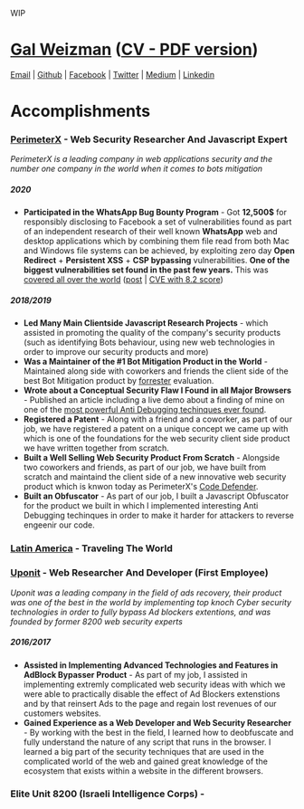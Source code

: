 WIP
# [Gal Weizman](http://weizmangal.com) ([CV - PDF version](https://weizman.github.io/website/content/pdf/cv.pdf))

[Email](mailto:weizmangal@gmail.com) | [Github](https://github.com/weizman) | [Facebook](https://www.facebook.com/WeizmanGal) | [Twitter](https://twitter.com/WeizmanGal) | [Medium](https://medium.com/@weizmangal) | [Linkedin](https://www.linkedin.com/in/weizmangal/)

# Accomplishments

### [PerimeterX](https://www.perimeterx.com/) - Web Security Researcher And Javascript Expert

*PerimeterX is a leading company in web applications security and the number one company in the world when it comes to bots 
mitigation*
##### *2020*
* **Participated in the WhatsApp Bug Bounty Program** - Got **12,500$** for responsibly disclosing to Facebook a set of vulnerabilities found as part of an independent research of their well known **WhatsApp** web and desktop applications which by combining them file read from both Mac and Windows file systems can be achieved, by exploiting zero day **Open Redirect** + **Persistent XSS** + **CSP bypassing** vulnerabilities. **One of the biggest vulnerabilities set found in the past few years.** This was [covered all over the world](https://www.google.com/search?q=gal+weizman+whatsapp&oq=gal+weizman+whatsapp&aqs=chrome.0.69i59j69i60.3086j0j7&sourceid=chrome&ie=UTF-8) ([post](https://weizman.github.io/website/?CVE-2019-18426) | [CVE with 8.2 score](https://nvd.nist.gov/vuln/detail/CVE-2019-18426))

##### *2018/2019*
* **Led Many Main Clientside Javascript Research Projects** - which assisted in promoting the quality of the company's security products (such as identifying Bots behaviour, using new web technologies in order to improve our security products and more)
* **Was a Maintainer of the #1 Bot Mitigation Product in the World** - Maintained along side with coworkers and friends the client side of the best Bot Mitigation product by [forrester](https://www.perimeterx.com/resources/reports/forrester-new-wave-2020/?utm_source=twitter&utm_medium=organic-social) evaluation.
* **Wrote about a Conceptual Security Flaw I Found in all Major Browsers** - Published an article including a live demo about a finding of mine on one of the [most powerful Anti Debugging techinques ever found](https://weizman.github.io/website/?javascript-anti-debugging-some-next-level-shit-part-1).
* **Registered a Patent** - Along with a friend and a coworker, as part of our job, we have registered a patent on a unique concept we came up with which is one of the foundations for the web security client side product we have written together from scratch.
* **Built a Well Selling Web Security Product From Scratch** - Alongside two coworkers and friends, as part of our job, we have built from scratch and maintaind the client side of a new innovative web security product which is knwon today as PerimeterX's [Code Defender](https://www.perimeterx.com/products/code-defender/).
* **Built an Obfuscator** - As part of our job, I built a Javascript Obfuscator for the product we built in which I implemented interesting Anti Debugging techinques in order to make it harder for attackers to reverse engeenir our code.

### [Latin America](https://goo.gl/maps/2XwDWPV4QVDFa74p7) - Traveling The World

### [Uponit](https://uponit.com/) - Web Researcher And Developer (First Employee)

*Uponit was a leading company in the field of ads recovery, their product was one of the best in the world by implementing top knoch Cyber security technologies in order to fully bypass Ad blockers extentions, and was founded by former 8200 web security experts*

##### *2016/2017*
* **Assisted in Implementing Advanced Technologies and Features in AdBlock Bypasser Product** - As part of my job, I assisted in implementing extremly complicated web security ideas with which we were able to practically disable the effect of Ad Blockers extenstions and by that reinsert Ads to the page and regain lost revenues of our customers websites.
* **Gained Experience as a Web Developer and Web Security Researcher** - By working with the best in the field, I learned how to deobfuscate and fully understand the nature of any script that runs in the browser. I learned a big part of the security techniques that are used in the complicated world of the web and gained great knowledge of the ecosystem that exists within a website in the different browsers. 

### Elite Unit 8200 (Israeli Intelligence Corps) - 
